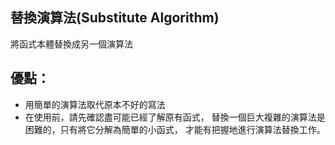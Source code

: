 ## 替換演算法(Substitute Algorithm)

將函式本體替換成另一個演算法

## 優點：
* 用簡單的演算法取代原本不好的寫法
* 在使用前，請先確認盡可能已經了解原有函式，
  替換一個巨大複雜的演算法是困難的，只有將它分解為簡單的小函式，
  才能有把握地進行演算法替換工作。






